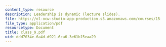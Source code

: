 ```yaml
---
content_type: resource
description: Leadership is dynamic (lecture slides).
file: https://ol-ocw-studio-app-production.s3.amazonaws.com/courses/15-969-dynamic-leadership-using-improvisation-in-business-fall-2004/ddd7034e6a4dd9216ca63e61b15eaa29_class_9.pdf
file_type: application/pdf
resourcetype: Document
title: class_9.pdf
uid: ddd7034e-6a4d-d921-6ca6-3e61b15eaa29
---
```


